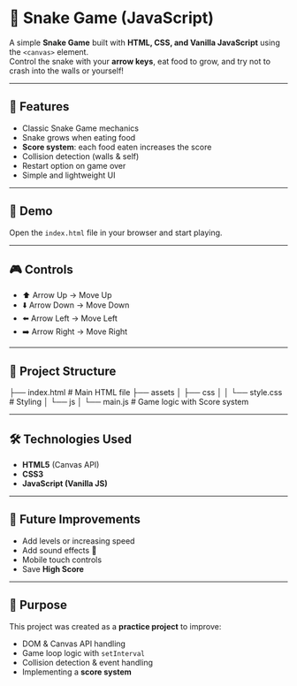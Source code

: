 # 🐍 Snake Game (JavaScript)

A simple **Snake Game** built with **HTML, CSS, and Vanilla JavaScript** using the `<canvas>` element.  
Control the snake with your **arrow keys**, eat food to grow, and try not to crash into the walls or yourself!  

---

## 📌 Features
- Classic Snake Game mechanics  
- Snake grows when eating food  
- **Score system**: each food eaten increases the score  
- Collision detection (walls & self)  
- Restart option on game over  
- Simple and lightweight UI  

---

## 🚀 Demo
Open the `index.html` file in your browser and start playing.

---

## 🎮 Controls
- ⬆️ Arrow Up → Move Up  
- ⬇️ Arrow Down → Move Down  
- ⬅️ Arrow Left → Move Left  
- ➡️ Arrow Right → Move Right  

---

## 📂 Project Structure
├── index.html # Main HTML file
├── assets
│ ├── css
│ │ └── style.css # Styling
│ └── js
│ └── main.js # Game logic with Score system


---

## 🛠️ Technologies Used
- **HTML5** (Canvas API)  
- **CSS3**  
- **JavaScript (Vanilla JS)**  

---

## 🎯 Future Improvements
- Add levels or increasing speed  
- Add sound effects 🎵  
- Mobile touch controls  
- Save **High Score**  

---

## 📌 Purpose
This project was created as a **practice project** to improve:
- DOM & Canvas API handling  
- Game loop logic with `setInterval`  
- Collision detection & event handling  
- Implementing a **score system**
